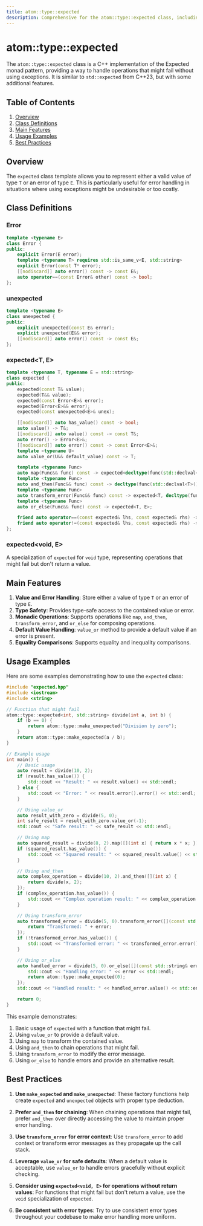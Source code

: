 ```yaml
---
title: atom::type::expected
description: Comprehensive for the atom::type::expected class, including class definitions, main features, usage examples, and best practices for handling operations that might fail without using exceptions.
---
```


# atom::type::expected

The `atom::type::expected` class is a C++ implementation of the Expected monad pattern, providing a way to handle operations that might fail without using exceptions. It is similar to `std::expected` from C++23, but with some additional features.

## Table of Contents

1. [Overview](#overview)
2. [Class Definitions](#class-definitions)
3. [Main Features](#main-features)
4. [Usage Examples](#usage-examples)
5. [Best Practices](#best-practices)

## Overview

The `expected` class template allows you to represent either a valid value of type `T` or an error of type `E`. This is particularly useful for error handling in situations where using exceptions might be undesirable or too costly.

## Class Definitions

### Error<E>

```cpp
template <typename E>
class Error {
public:
    explicit Error(E error);
    template <typename T> requires std::is_same_v<E, std::string>
    explicit Error(const T* error);
    [[nodiscard]] auto error() const -> const E&;
    auto operator==(const Error& other) const -> bool;
};
```

### unexpected<E>

```cpp
template <typename E>
class unexpected {
public:
    explicit unexpected(const E& error);
    explicit unexpected(E&& error);
    [[nodiscard]] auto error() const -> const E&;
};
```

### expected<T, E>

```cpp
template <typename T, typename E = std::string>
class expected {
public:
    expected(const T& value);
    expected(T&& value);
    expected(const Error<E>& error);
    expected(Error<E>&& error);
    expected(const unexpected<E>& unex);

    [[nodiscard]] auto has_value() const -> bool;
    auto value() -> T&;
    [[nodiscard]] auto value() const -> const T&;
    auto error() -> Error<E>&;
    [[nodiscard]] auto error() const -> const Error<E>&;
    template <typename U>
    auto value_or(U&& default_value) const -> T;

    template <typename Func>
    auto map(Func&& func) const -> expected<decltype(func(std::declval<T>())), E>;
    template <typename Func>
    auto and_then(Func&& func) const -> decltype(func(std::declval<T>()));
    template <typename Func>
    auto transform_error(Func&& func) const -> expected<T, decltype(func(std::declval<E>()))>;
    template <typename Func>
    auto or_else(Func&& func) const -> expected<T, E>;

    friend auto operator==(const expected& lhs, const expected& rhs) -> bool;
    friend auto operator!=(const expected& lhs, const expected& rhs) -> bool;
};
```

### expected<void, E>

A specialization of `expected` for `void` type, representing operations that might fail but don't return a value.

## Main Features

1. **Value and Error Handling**: Store either a value of type `T` or an error of type `E`.
2. **Type Safety**: Provides type-safe access to the contained value or error.
3. **Monadic Operations**: Supports operations like `map`, `and_then`, `transform_error`, and `or_else` for composing operations.
4. **Default Value Handling**: `value_or` method to provide a default value if an error is present.
5. **Equality Comparisons**: Supports equality and inequality comparisons.

## Usage Examples

Here are some examples demonstrating how to use the `expected` class:

```cpp
#include "expected.hpp"
#include <iostream>
#include <string>

// Function that might fail
atom::type::expected<int, std::string> divide(int a, int b) {
    if (b == 0) {
        return atom::type::make_unexpected("Division by zero");
    }
    return atom::type::make_expected(a / b);
}

// Example usage
int main() {
    // Basic usage
    auto result = divide(10, 2);
    if (result.has_value()) {
        std::cout << "Result: " << result.value() << std::endl;
    } else {
        std::cout << "Error: " << result.error().error() << std::endl;
    }

    // Using value_or
    auto result_with_zero = divide(5, 0);
    int safe_result = result_with_zero.value_or(-1);
    std::cout << "Safe result: " << safe_result << std::endl;

    // Using map
    auto squared_result = divide(8, 2).map([](int x) { return x * x; });
    if (squared_result.has_value()) {
        std::cout << "Squared result: " << squared_result.value() << std::endl;
    }

    // Using and_then
    auto complex_operation = divide(10, 2).and_then([](int x) {
        return divide(x, 2);
    });
    if (complex_operation.has_value()) {
        std::cout << "Complex operation result: " << complex_operation.value() << std::endl;
    }

    // Using transform_error
    auto transformed_error = divide(5, 0).transform_error([](const std::string& error) {
        return "Transformed: " + error;
    });
    if (!transformed_error.has_value()) {
        std::cout << "Transformed error: " << transformed_error.error().error() << std::endl;
    }

    // Using or_else
    auto handled_error = divide(5, 0).or_else([](const std::string& error) {
        std::cout << "Handling error: " << error << std::endl;
        return atom::type::make_expected(0);
    });
    std::cout << "Handled result: " << handled_error.value() << std::endl;

    return 0;
}
```

This example demonstrates:

1. Basic usage of `expected` with a function that might fail.
2. Using `value_or` to provide a default value.
3. Using `map` to transform the contained value.
4. Using `and_then` to chain operations that might fail.
5. Using `transform_error` to modify the error message.
6. Using `or_else` to handle errors and provide an alternative result.

## Best Practices

1. **Use `make_expected` and `make_unexpected`**: These factory functions help create `expected` and `unexpected` objects with proper type deduction.

2. **Prefer `and_then` for chaining**: When chaining operations that might fail, prefer `and_then` over directly accessing the value to maintain proper error handling.

3. **Use `transform_error` for error context**: Use `transform_error` to add context or transform error messages as they propagate up the call stack.

4. **Leverage `value_or` for safe defaults**: When a default value is acceptable, use `value_or` to handle errors gracefully without explicit checking.

5. **Consider using `expected<void, E>` for operations without return values**: For functions that might fail but don't return a value, use the `void` specialization of `expected`.

6. **Be consistent with error types**: Try to use consistent error types throughout your codebase to make error handling more uniform.

